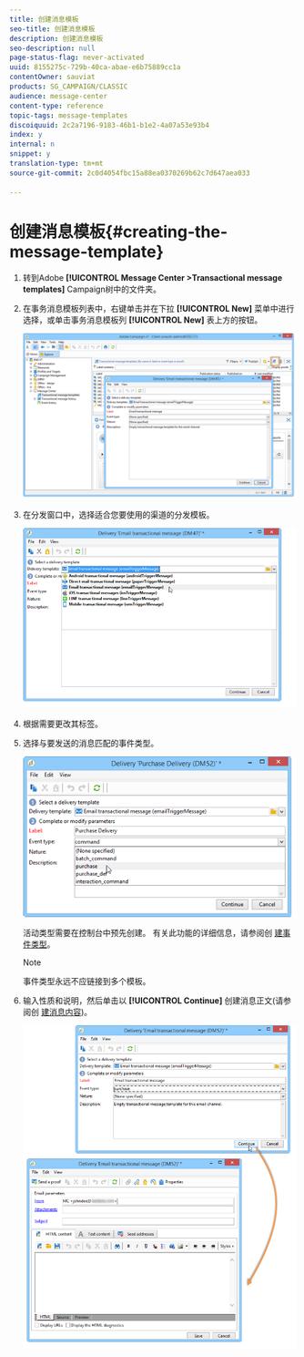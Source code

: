 ```yaml
---
title: 创建消息模板
seo-title: 创建消息模板
description: 创建消息模板
seo-description: null
page-status-flag: never-activated
uuid: 8155275c-729b-40ca-abae-e6b75889cc1a
contentOwner: sauviat
products: SG_CAMPAIGN/CLASSIC
audience: message-center
content-type: reference
topic-tags: message-templates
discoiquuid: 2c2a7196-9183-46b1-b1e2-4a07a53e93b4
index: y
internal: n
snippet: y
translation-type: tm+mt
source-git-commit: 2c0d4054fbc15a88ea0370269b62c7d647aea033

---
```



# 创建消息模板{#creating-the-message-template}

1. 转到Adobe **[!UICONTROL Message Center >Transactional message templates]** Campaign树中的文件夹。
1. 在事务消息模板列表中，右键单击并在下拉 **[!UICONTROL New]** 菜单中进行选择，或单击事务消息模板列 **[!UICONTROL New]** 表上方的按钮。

   ![](assets/messagecenter_create_model_001.png)

1. 在分发窗口中，选择适合您要使用的渠道的分发模板。

   ![](assets/messagecenter_create_model_002.png)

1. 根据需要更改其标签。
1. 选择与要发送的消息匹配的事件类型。

   ![](assets/messagecenter_create_model_003.png)

   活动类型需要在控制台中预先创建。 有关此功能的详细信息，请参阅创 [建事件类型](../../message-center/using/creating-event-types.md)。

   >[!NOTE]
   >
   >事件类型永远不应链接到多个模板。

1. 输入性质和说明，然后单击以 **[!UICONTROL Continue]** 创建消息正文(请参阅创 [建消息内容](../../message-center/using/creating-message-content.md))。

   ![](assets/messagecenter_create_model_004.png)


